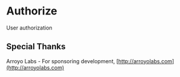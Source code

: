 # Authorize
User authorization


Special Thanks
--------------

Arroyo Labs - For sponsoring development, [http://arroyolabs.com](http://arroyolabs.com)